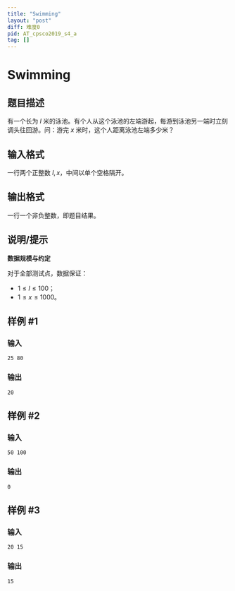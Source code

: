 ```yaml
---
title: "Swimming"
layout: "post"
diff: 难度0
pid: AT_cpsco2019_s4_a
tag: []
---
```


# Swimming

## 题目描述

有一个长为 $l$ 米的泳池。有个人从这个泳池的左端游起，每游到泳池另一端时立刻调头往回游。问：游完 $x$ 米时，这个人距离泳池左端多少米？

## 输入格式

一行两个正整数 $l,x$，中间以单个空格隔开。

## 输出格式

一行一个非负整数，即题目结果。

## 说明/提示

**数据规模与约定**

对于全部测试点，数据保证：
- $1 \le l \le 100$；
- $1 \le x \le 1000$。

## 样例 #1

### 输入

```
25 80
```

### 输出

```
20
```

## 样例 #2

### 输入

```
50 100
```

### 输出

```
0
```

## 样例 #3

### 输入

```
20 15
```

### 输出

```
15
```

